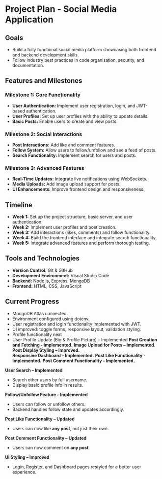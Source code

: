# Project Plan - Social Media Application

## Goals
- Build a fully functional social media platform showcasing both frontend and backend development skills.
- Follow industry best practices in code organisation, security, and documentation.

## Features and Milestones

### Milestone 1: Core Functionality
- **User Authentication:** Implement user registration, login, and JWT-based authentication.
- **User Profiles:** Set up user profiles with the ability to update details.
- **Basic Posts:** Enable users to create and view posts.

### Milestone 2: Social Interactions
- **Post Interactions:** Add like and comment features.
- **Follow System:** Allow users to follow/unfollow and see a feed of posts.
- **Search Functionality:** Implement search for users and posts.

### Milestone 3: Advanced Features
- **Real-Time Updates:** Integrate live notifications using WebSockets.
- **Media Uploads:** Add image upload support for posts.
- **UI Enhancements:** Improve frontend design and responsiveness.

## Timeline
- **Week 1:** Set up the project structure, basic server, and user authentication.
- **Week 2:** Implement user profiles and post creation.
- **Week 3:** Add interactions (likes, comments) and follow functionality.
- **Week 4:** Build the frontend interface and integrate search functionality.
- **Week 5:** Integrate advanced features and perform thorough testing.

## Tools and Technologies
- **Version Control:** Git & GitHub
- **Development Environment:** Visual Studio Code
- **Backend:** Node.js, Express, MongoDB
- **Frontend:** HTML, CSS, JavaScript


## Current Progress
- MongoDB Atlas connected.
- Environment configured using dotenv.
- User registration and login functionality implemented with JWT.
- UI improved: toggle forms, responsive layout, validation styling.
- Profile functionality next
- User Profile Update (Bio & Profile Picture) – Implemented
**Post Creation and Fetching - implemented.**
**Image Upload for Posts – Implemented.**  
**Post Display Styling – Improved.**  
**Responsive Dashboard – Implemented.**
**Post Like Functionality - Implemented.**
**Post Comment Functionality - Implemented.**

**User Search – Implemented**
- Search other users by full username.
- Display basic profile info in results.

**Follow/Unfollow Feature – Implemented**
- Users can follow or unfollow others.
- Backend handles follow state and updates accordingly.

**Post Like Functionality – Updated**
- Users can now like **any post**, not just their own.

**Post Comment Functionality – Updated**
- Users can now comment on **any post**.

**UI Styling – Improved**
- Login, Register, and Dashboard pages restyled for a better user experience.


